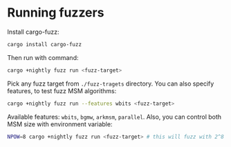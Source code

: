 # Running fuzzers

Install cargo-fuzz:

```bash
cargo install cargo-fuzz
```

Then run with command:

```bash
cargo +nightly fuzz run <fuzz-target>
```

Pick any fuzz target from `./fuzz-tragets` directory. You can also specify 
features, to test fuzz MSM algorithms:

```bash
cargo +nightly fuzz run --features wbits <fuzz-target>
```

Available features: `wbits`, `bgmw`, `arkmsm`, `parallel`. Also, you can control
both MSM size with environment variable:

```bash
NPOW=8 cargo +nightly fuzz run <fuzz-target> # this will fuzz with 2^8 points
```